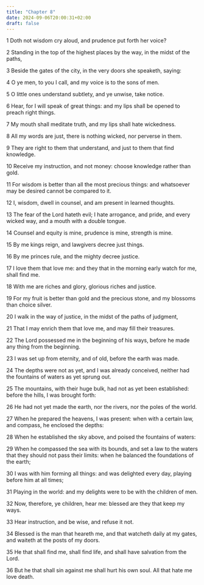 ```yaml
---
title: "Chapter 8"
date: 2024-09-06T20:00:31+02:00
draft: false
---
```



1 Doth not wisdom cry aloud, and prudence put forth her voice?

2 Standing in the top of the highest places by the way, in the midst of the paths,

3 Beside the gates of the city, in the very doors she speaketh, saying:

4 O ye men, to you I call, and my voice is to the sons of men.

5 O little ones understand subtlety, and ye unwise, take notice.

6 Hear, for I will speak of great things: and my lips shall be opened to preach right things.

7 My mouth shall meditate truth, and my lips shall hate wickedness.

8 All my words are just, there is nothing wicked, nor perverse in them.

9 They are right to them that understand, and just to them that find knowledge.

10 Receive my instruction, and not money: choose knowledge rather than gold.

11 For wisdom is better than all the most precious things: and whatsoever may be desired cannot be compared to it.

12 I, wisdom, dwell in counsel, and am present in learned thoughts.

13 The fear of the Lord hateth evil; I hate arrogance, and pride, and every wicked way, and a mouth with a double tongue.

14 Counsel and equity is mine, prudence is mine, strength is mine.

15 By me kings reign, and lawgivers decree just things.

16 By me princes rule, and the mighty decree justice.

17 I love them that love me: and they that in the morning early watch for me, shall find me.

18 With me are riches and glory, glorious riches and justice.

19 For my fruit is better than gold and the precious stone, and my blossoms than choice silver.

20 I walk in the way of justice, in the midst of the paths of judgment,

21 That I may enrich them that love me, and may fill their treasures.

22 The Lord possessed me in the beginning of his ways, before he made any thing from the beginning.

23 I was set up from eternity, and of old, before the earth was made.

24 The depths were not as yet, and I was already conceived, neither had the fountains of waters as yet sprung out.

25 The mountains, with their huge bulk, had not as yet been established: before the hills, I was brought forth:

26 He had not yet made the earth, nor the rivers, nor the poles of the world.

27 When he prepared the heavens, I was present: when with a certain law, and compass, he enclosed the depths:

28 When he established the sky above, and poised the fountains of waters:

29 When he compassed the sea with its bounds, and set a law to the waters that they should not pass their limits: when he balanced the foundations of the earth;

30 I was with him forming all things: and was delighted every day, playing before him at all times;

31 Playing in the world: and my delights were to be with the children of men.

32 Now, therefore, ye children, hear me: blessed are they that keep my ways.

33 Hear instruction, and be wise, and refuse it not.

34 Blessed is the man that heareth me, and that watcheth daily at my gates, and waiteth at the posts of my doors.

35 He that shall find me, shall find life, and shall have salvation from the Lord.

36 But he that shall sin against me shall hurt his own soul. All that hate me love death.

